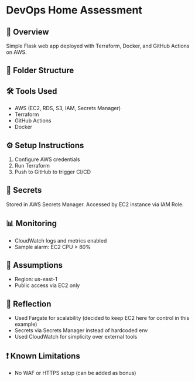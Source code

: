 # DevOps Home Assessment

## 🚀 Overview
Simple Flask web app deployed with Terraform, Docker, and GitHub Actions on AWS.

## 📁 Folder Structure
<include tree>

## 🛠 Tools Used
- AWS (EC2, RDS, S3, IAM, Secrets Manager)
- Terraform
- GitHub Actions
- Docker

## ⚙️ Setup Instructions
1. Configure AWS credentials
2. Run Terraform
3. Push to GitHub to trigger CI/CD

## 🔐 Secrets
Stored in AWS Secrets Manager. Accessed by EC2 instance via IAM Role.

## 📊 Monitoring
- CloudWatch logs and metrics enabled
- Sample alarm: EC2 CPU > 80%

## 📌 Assumptions
- Region: us-east-1
- Public access via EC2 only

## 🧠 Reflection
- Used Fargate for scalability (decided to keep EC2 here for control in this example)
- Secrets via Secrets Manager instead of hardcoded env
- Used CloudWatch for simplicity over external tools

## ❗ Known Limitations
- No WAF or HTTPS setup (can be added as bonus)
